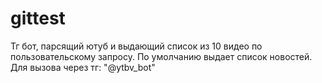 # gittest
Тг бот, парсящий ютуб и выдающий список из 10 видео по пользовательскому запросу. 
По умолчанию выдает список новостей.
Для вызова через тг: "@ytbv_bot"
